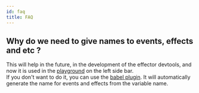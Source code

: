 ```yaml
---
id: faq
title: FAQ
---
```


## Why do we need to give names to events, effects and etc ?
This will help in the future, in the development of the effector devtools, and now it is used in the [playground](https://effector.now.sh/try) on the left side bar.  
If you don't want to do it, you can use the [babel plugin](https://www.npmjs.com/package/@effector/babel-plugin). It will automatically generate the name for events and effects from the variable name.
